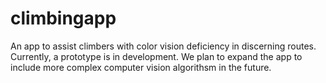 # climbingapp

An app to assist climbers with color vision deficiency in discerning routes.
Currently, a prototype is in development. We plan to expand the app to include more complex computer vision algorithsm in the future.
